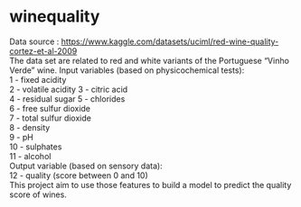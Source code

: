 # winequality

Data source : https://www.kaggle.com/datasets/uciml/red-wine-quality-cortez-et-al-2009 <br>
The data set are related to red and white variants of the Portuguese “Vinho Verde” wine. Input variables (based on physicochemical tests): <br>
1 - fixed acidity<br>
2 - volatile acidity 3 - citric acid<br>
4 - residual sugar 5 - chlorides<br>
6 - free sulfur dioxide<br>
7 - total sulfur dioxide<br>
8 - density<br>
9 - pH<br>
10 - sulphates<br>
11 - alcohol<br>
Output variable (based on sensory data):<br>
12 - quality (score between 0 and 10)<br>
This project aim to use those features to build a model to predict the quality score of wines.<br>
